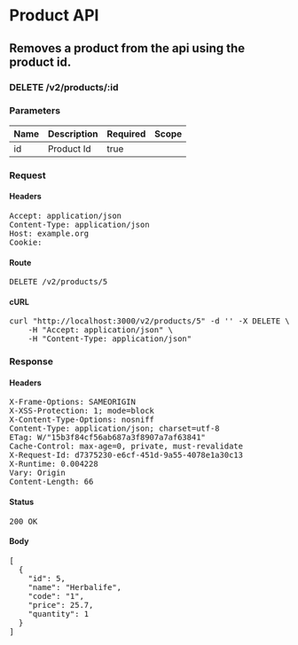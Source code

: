 # Product API

## Removes a product from the api using the product id.

### DELETE /v2/products/:id

### Parameters

| Name | Description | Required | Scope |
|------|-------------|----------|-------|
| id | Product Id | true |  |

### Request

#### Headers

<pre>Accept: application/json
Content-Type: application/json
Host: example.org
Cookie: </pre>

#### Route

<pre>DELETE /v2/products/5</pre>

#### cURL

<pre class="request">curl &quot;http://localhost:3000/v2/products/5&quot; -d &#39;&#39; -X DELETE \
	-H &quot;Accept: application/json&quot; \
	-H &quot;Content-Type: application/json&quot;</pre>

### Response

#### Headers

<pre>X-Frame-Options: SAMEORIGIN
X-XSS-Protection: 1; mode=block
X-Content-Type-Options: nosniff
Content-Type: application/json; charset=utf-8
ETag: W/&quot;15b3f84cf56ab687a3f8907a7af63841&quot;
Cache-Control: max-age=0, private, must-revalidate
X-Request-Id: d7375230-e6cf-451d-9a55-4078e1a30c13
X-Runtime: 0.004228
Vary: Origin
Content-Length: 66</pre>

#### Status

<pre>200 OK</pre>

#### Body

<pre>[
  {
    "id": 5,
    "name": "Herbalife",
    "code": "1",
    "price": 25.7,
    "quantity": 1
  }
]</pre>
